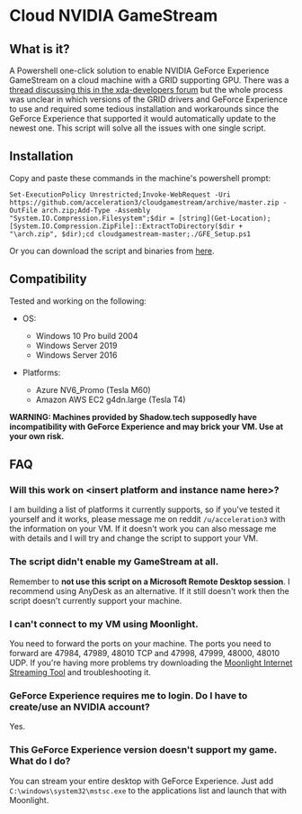 # Cloud NVIDIA GameStream

## What is it?
A Powershell one-click solution to enable NVIDIA GeForce Experience GameStream on a cloud machine with a GRID supporting GPU. There was a [thread discussing this in the xda-developers forum](https://forum.xda-developers.com/showthread.php?t=2394478) but the whole process was unclear in which versions of the GRID drivers and GeForce Experience to use and required some tedious installation and workarounds since the GeForce Experience that supported it would automatically update to the newest one. This script will solve all the issues with one single script.

## Installation
Copy and paste these commands in the machine's powershell prompt:
```
Set-ExecutionPolicy Unrestricted;Invoke-WebRequest -Uri https://github.com/acceleration3/cloudgamestream/archive/master.zip -OutFile arch.zip;Add-Type -Assembly "System.IO.Compression.Filesystem";$dir = [string](Get-Location);[System.IO.Compression.ZipFile]::ExtractToDirectory($dir + "\arch.zip", $dir);cd cloudgamestream-master;./GFE_Setup.ps1
```

Or you can download the script and binaries from [here](https://github.com/acceleration3/cloudgamestream/archive/master.zip).

## Compatibility
Tested and working on the following:

* OS:
	* Windows 10 Pro build 2004
	* Windows Server 2019
	* Windows Server 2016

* Platforms:
	* Azure NV6_Promo (Tesla M60)
	* Amazon AWS EC2 g4dn.large (Tesla T4)


**WARNING: Machines provided by Shadow.tech supposedly have incompatibility with GeForce Experience and may brick your VM. Use at your own risk.**

## FAQ
### Will this work on \<insert platform and instance name here\>?
I am building a list of platforms it currently supports, so if you've tested it yourself and it works, please message me on reddit `/u/acceleration3` with the information on your VM. If it doesn't work you can also message me with details and I will try and change the script to support your VM.

### The script didn't enable my GameStream at all.
  Remember to **not use this script on a Microsoft Remote Desktop session**. I recommend using AnyDesk as an alternative. If it still doesn't work then the script doesn't currently support your machine. 

### I can't connect to my VM using Moonlight.
  You need to forward the ports on your machine. The ports you need to forward are 47984, 47989, 48010 TCP and 47998, 47999, 48000, 48010 UDP. If you're having more problems try downloading the [Moonlight Internet Streaming Tool](https://github.com/moonlight-stream/Internet-Hosting-Tool/releases) and troubleshooting it.

### GeForce Experience requires me to login. Do I have to create/use an NVIDIA account?
  Yes.

### This GeForce Experience version doesn't support my game. What do I do?
  You can stream your entire desktop with GeForce Experience. Just add `C:\windows\system32\mstsc.exe` to the applications list and launch that with Moonlight.
